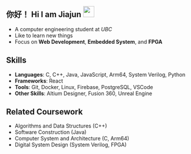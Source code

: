 ## 你好！ Hi I am Jiajun <img src="https://github.com/Light-City/Light-City/blob/main/wave.gif?raw=true" width="30px">

- A computer engineering student at _UBC_
- Like to learn new things
- Focus on **Web Development**, **Embedded System**, and **FPGA**

## Skills
- **Languages**: C, C++, Java, JavaScript, Arm64, System Verilog, Python
- **Frameworks**: React
- **Tools**: Git, Docker, Linux, Firebase, PostgreSQL, VSCode
- **Other Skills**: Altium Designer, Fusion 360, Unreal Engine

## Related Coursework
- Algorithms and Data Structures (C++)
- Software Construction (Java)
- Computer System and Architecture (C, Arm64)
- Digital System Design (System Verilog, FPGA)
  



